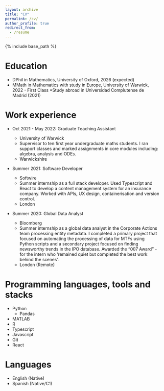```yaml
---
layout: archive
title: "CV"
permalink: /cv/
author_profile: true
redirect_from:
  - /resume
---
```


{% include base_path %}

Education
======
* DPhil in Mathematics, University of Oxford, 2026 (expected)
* MMath in Mathematics with study in Europe, University of Warwick, 2022 - First Class
  *Study abroad in Universidad Complutense de Madrid (2021)

Work experience
======
* Oct 2021 - May 2022: Graduate Teaching Assistant
  * University of Warwick
  * Supervisor to ten first year undergraduate maths students. I ran support classes and marked assignments in core modules including: algebra, analysis and ODEs.
  * Warwickshire

* Summer 2021: Software Developer
  * Softwire
  * Summer internship as a full stack developer. Used Typescript and React to develop a content management system for an insurance company. Worked with APIs, UX design, containerisation and version control.
  * London
 
* Summer 2020: Global Data Analyst
  * Bloomberg
  * Summer internship as a global data analyst in the Corporate Actions team processing entity metadata. I completed a primary project that focused on automating the processing of data for MTFs using Python scripts and a secondary project focused on finding newsworthy trends in the IPO database. Awarded the “007 Award” - for the intern who ‘remained quiet but completed the best work behind the scenes’.
  * London (Remote)  

Programming languages, tools and stacks
======
* Python
  * Pandas
* MATLAB
* R
* Typescript
* Javascript
* Git
* React

Languages
======
* English (Native)
* Spanish (Native/C1)

